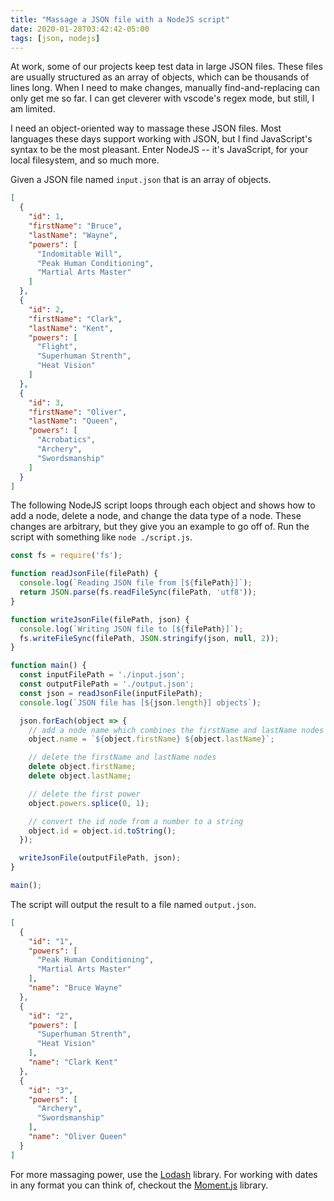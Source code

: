 ```yaml
---
title: "Massage a JSON file with a NodeJS script"
date: 2020-01-28T03:42:42-05:00
tags: [json, nodejs]
---
```


At work, some of our projects keep test data in large JSON files. These files are usually structured as an array of objects, which can be thousands of lines long. When I need to make changes, manually find-and-replacing can only get me so far. I can get cleverer with vscode's regex mode, but still, I am limited. 

I need an object-oriented way to massage these JSON files. Most languages these days support working with JSON, but I find JavaScript's syntax to be the most pleasant. Enter NodeJS -- it's JavaScript, for your local filesystem, and so much more. 

Given a JSON file named `input.json` that is an array of objects. 

```json
[
  {
    "id": 1,
    "firstName": "Bruce",
    "lastName": "Wayne",
    "powers": [
      "Indomitable Will",
      "Peak Human Conditioning",
      "Martial Arts Master"
    ]
  },
  {
    "id": 2,
    "firstName": "Clark",
    "lastName": "Kent",
    "powers": [
      "Flight",
      "Superhuman Strenth",
      "Heat Vision"
    ]
  },
  {
    "id": 3,
    "firstName": "Oliver",
    "lastName": "Queen",
    "powers": [
      "Acrobatics",
      "Archery",
      "Swordsmanship"
    ]
  }
]
```

The following NodeJS script loops through each object and shows how to add a node, delete a node, and change the data type of a node. These changes are arbitrary, but they give you an example to go off of. Run the script with something like `node ./script.js`.

```js
const fs = require('fs');

function readJsonFile(filePath) {
  console.log(`Reading JSON file from [${filePath}]`);
  return JSON.parse(fs.readFileSync(filePath, 'utf8'));
}

function writeJsonFile(filePath, json) {
  console.log(`Writing JSON file to [${filePath}]`);
  fs.writeFileSync(filePath, JSON.stringify(json, null, 2));
}

function main() {
  const inputFilePath = './input.json';
  const outputFilePath = './output.json';
  const json = readJsonFile(inputFilePath);
  console.log(`JSON file has [${json.length}] objects`);

  json.forEach(object => {
    // add a node name which combines the firstName and lastName nodes
    object.name = `${object.firstName} ${object.lastName}`;

    // delete the firstName and lastName nodes
    delete object.firstName;
    delete object.lastName;

    // delete the first power
    object.powers.splice(0, 1);

    // convert the id node from a number to a string
    object.id = object.id.toString();
  });

  writeJsonFile(outputFilePath, json);
}

main();
```

The script will output the result to a file named `output.json`.

```json
[
  {
    "id": "1",
    "powers": [
      "Peak Human Conditioning",
      "Martial Arts Master"
    ],
    "name": "Bruce Wayne"
  },
  {
    "id": "2",
    "powers": [
      "Superhuman Strenth",
      "Heat Vision"
    ],
    "name": "Clark Kent"
  },
  {
    "id": "3",
    "powers": [
      "Archery",
      "Swordsmanship"
    ],
    "name": "Oliver Queen"
  }
]
```

For more massaging power, use the [Lodash](https://lodash.com/) library. For working with dates in any format you can think of, checkout the [Moment.js](https://momentjs.com/) library.
